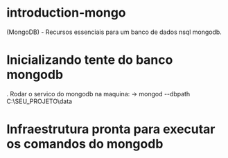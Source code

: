 # introduction-mongo
(MongoDB) - Recursos essenciais para um banco de dados nsql mongodb.

# Inicializando tente do banco mongodb
. Rodar o servico do mongodb na maquina:
    -> mongod --dbpath C:\SEU_PROJETO\data

# Infraestrutura pronta para executar os comandos do mongodb
